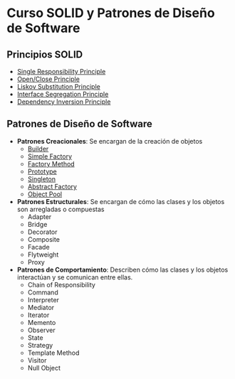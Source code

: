 # Curso SOLID y Patrones de Diseño de Software

## Principios SOLID

  - [Single Responsibility Principle](https://github.com/noctaelux/curso-solid/tree/main/design_principles%20-%20SRP%20-%20hands%20on%20begin)
  - [Open/Close Principle](https://github.com/noctaelux/curso-solid/tree/main/design_principles%20-%20OC%20-%20begin)
  - [Liskov Substitution Principle](https://github.com/noctaelux/curso-solid/tree/main/design_principles%20-%20liskov%20-%20begin)
  - [Interface Segregation Principle](https://github.com/noctaelux/curso-solid/tree/main/design_principles%20-%20interface%20Segregation%20-%20begin)
  - [Dependency Inversion Principle](https://github.com/noctaelux/curso-solid/tree/main/design_principles%20-%20dependency%20inv%20-%20begin)

## Patrones de Diseño de Software

  - **Patrones Creacionales**: Se encargan de la creación de objetos
    - [Builder](https://github.com/noctaelux/curso-solid/tree/main/design-patterns/builder-pattern)
    - [Simple Factory](https://github.com/noctaelux/curso-solid/tree/main/design-patterns/simple-factory)
    - [Factory Method](https://github.com/noctaelux/curso-solid/tree/main/design-patterns/factory-method-pattern)
    - [Prototype](https://github.com/noctaelux/curso-solid/tree/main/design-patterns/prototype-pattern)
    - [Singleton](https://github.com/noctaelux/curso-solid/tree/main/design-patterns/singleton-pattern)
    - [Abstract Factory](https://github.com/noctaelux/curso-solid/tree/main/design-patterns/abstract-factory-pattern)
    - [Object Pool](https://github.com/noctaelux/curso-solid/tree/main/design-patterns/object-pool-pattern)
  - **Patrones Estructurales**: Se encargan de cómo las clases y los objetos son arregladas o compuestas
    - Adapter
    - Bridge
    - Decorator
    - Composite
    - Facade
    - Flytweight
    - Proxy
  - **Patrones de Comportamiento**: Describen cómo las clases y los objetos interactúan y se comunican entre ellas.
    - Chain of Responsibility
    - Command
    - Interpreter
    - Mediator
    - Iterator
    - Memento
    - Observer
    - State
    - Strategy
    - Template Method
    - Visitor
    - Null Object

